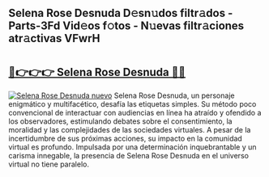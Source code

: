 ## Selena Rose Desnuda D𝚎sn𝚞dos filtr𝚊dos - Parts-3Fd Vid𝚎os f𝚘tos - N𝚞evas filtr𝚊ciones atr𝚊ctivas VFwrH

# <h2><a href="http://mb7zwae.tromn.icu/?c=Selena+Rose+Desnuda">🔗👉👉👉 Selena Rose Desnuda 🔗🔗</a></h2>

[![Selena Rose Desnuda nuevo](https://i.imgur.com/pEAQMta.gif)](http://mb7zwae.tromn.icu/?c=Selena+Rose+Desnuda)
Selena Rose Desnuda, un personaje enigmático y multifacético, desafía las etiquetas simples. Su método poco convencional de interactuar con audiencias en línea ha atraído y ofendido a los observadores, estimulando debates sobre el consentimiento, la moralidad y las complejidades de las sociedades virtuales. A pesar de la incertidumbre de sus próximas acciones, su impacto en la comunidad virtual es profundo. Impulsada por una determinación inquebrantable y un carisma innegable, la presencia de Selena Rose Desnuda en el universo virtual no tiene paralelo.
